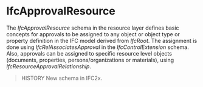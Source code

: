 IfcApprovalResource
===================

The _IfcApprovalResource_ schema in the resource layer defines basic concepts for approvals to be assigned to any object or object type or property definition in the IFC model derived from _IfcRoot_. The assignment is done using _IfcRelAssociatesApproval_ in the _IfcControlExtension_ schema. Also, approvals can be assigned to specific resource level objects (documents, properties, persons/organizations or materials), using _IfcResourceApprovalRelationship_.

> HISTORY  New schema in IFC2x.
